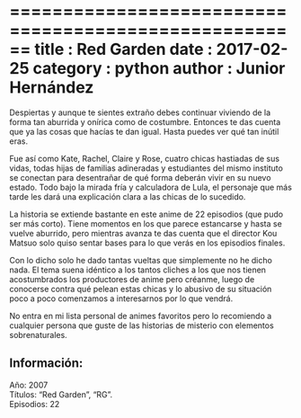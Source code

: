 ======================================================
title       : Red Garden
date        : 2017-02-25
category    : python
author      : Junior Hernández
======================================================

Despiertas y aunque te sientes extraño debes continuar viviendo de la forma tan aburrida y onírica como de costumbre. Entonces te das cuenta que ya las cosas que hacías te dan igual. Hasta puedes ver qué tan inútil eras.

Fue así como Kate, Rachel, Claire y Rose, cuatro chicas hastiadas de sus vidas, todas hijas de familias adineradas y estudiantes del mismo instituto se conectan para desentrañar de qué forma deberán vivir en su nuevo estado. Todo bajo la mirada fría y calculadora de Lula, el personaje que más tarde les dará una explicación clara a las chicas de lo sucedido.

La historia se extiende bastante en este anime de 22 episodios (que pudo ser más corto). Tiene momentos en los que parece estancarse y hasta se vuelve aburrido, pero mientras avanza te das cuenta que el director Kou Matsuo solo quiso sentar bases para lo que verás en los episodios finales.

Con lo dicho solo he dado tantas vueltas que simplemente no he dicho nada. El tema suena idéntico a los tantos cliches a los que nos tienen acostumbrados los productores de anime pero créanme, luego de conocerse contra qué pelean estas chicas y lo abusivo de su situación poco a poco comenzamos a interesarnos por lo que vendrá.

No entra en mi lista personal de animes favoritos pero lo recomiendo a cualquier persona que guste de las historias de misterio con elementos sobrenaturales.

## Información:

Año: 2007  
Títulos: “Red Garden”, “RG”.   
Episodios: 22

